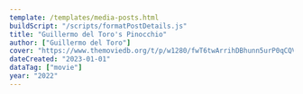 ```yaml
---
template: /templates/media-posts.html
buildScript: "/scripts/formatPostDetails.js"
title: "Guillermo del Toro's Pinocchio"
author: ["Guillermo del Toro"]
cover: "https://www.themoviedb.org/t/p/w1280/fwT6twArrihDBhunn5urP0qCQVD.jpg"
dateCreated: "2023-01-01"
dataTag: ["movie"]
year: "2022"
---
```

